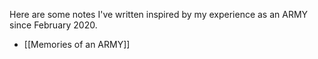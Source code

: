 Here are some notes I've written inspired by my experience as an ARMY since February 2020.

- [[Memories of an ARMY]]